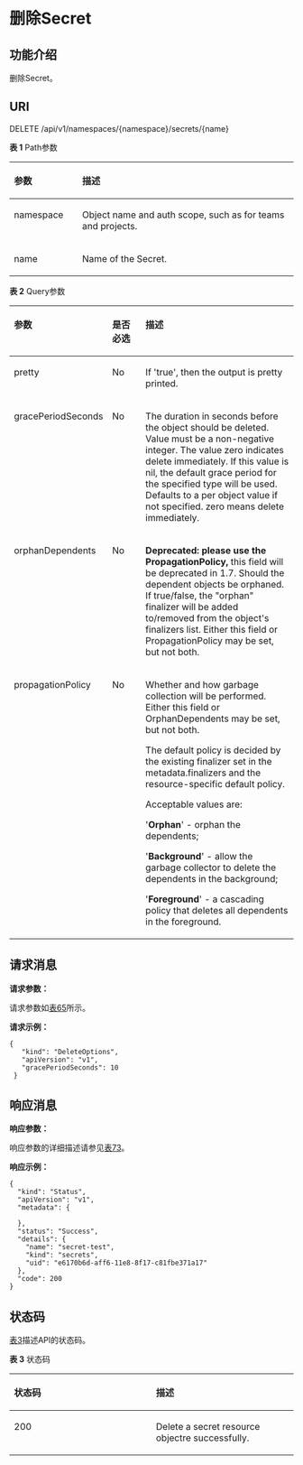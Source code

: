 # 删除Secret<a name="cci_02_3078"></a>

## 功能介绍<a name="s33443b62a3884400b29be7af1a63ce43"></a>

删除Secret。

## URI<a name="sb59375acc1994f429f8cabd5b1bf4b80"></a>

DELETE /api/v1/namespaces/\{namespace\}/secrets/\{name\}

**表 1**  Path参数

<a name="table1696332124519"></a>
<table><thead align="left"><tr id="row11961332194516"><th class="cellrowborder" valign="top" width="24%" id="mcps1.2.3.1.1"><p id="p396032144518"><a name="p396032144518"></a><a name="p396032144518"></a>参数</p>
</th>
<th class="cellrowborder" valign="top" width="76%" id="mcps1.2.3.1.2"><p id="p18962325454"><a name="p18962325454"></a><a name="p18962325454"></a>描述</p>
</th>
</tr>
</thead>
<tbody><tr id="row9960327457"><td class="cellrowborder" valign="top" width="24%" headers="mcps1.2.3.1.1 "><p id="p1496113214456"><a name="p1496113214456"></a><a name="p1496113214456"></a>namespace</p>
</td>
<td class="cellrowborder" valign="top" width="76%" headers="mcps1.2.3.1.2 "><p id="p141902036155717"><a name="p141902036155717"></a><a name="p141902036155717"></a>Object name and auth scope, such as for teams and projects.</p>
</td>
</tr>
<tr id="row13794857171116"><td class="cellrowborder" valign="top" width="24%" headers="mcps1.2.3.1.1 "><p id="p5984165818113"><a name="p5984165818113"></a><a name="p5984165818113"></a>name</p>
</td>
<td class="cellrowborder" valign="top" width="76%" headers="mcps1.2.3.1.2 "><p id="p4984175851116"><a name="p4984175851116"></a><a name="p4984175851116"></a>Name of the Secret.</p>
</td>
</tr>
</tbody>
</table>

**表 2**  Query参数

<a name="zh-cn_topic_0079615047_table8667044"></a>
<table><thead align="left"><tr id="zh-cn_topic_0079615047_row41088586"><th class="cellrowborder" valign="top" width="21%" id="mcps1.2.4.1.1"><p id="zh-cn_topic_0079615047_p39841133"><a name="zh-cn_topic_0079615047_p39841133"></a><a name="zh-cn_topic_0079615047_p39841133"></a>参数</p>
</th>
<th class="cellrowborder" valign="top" width="14.000000000000002%" id="mcps1.2.4.1.2"><p id="p9546513203257"><a name="p9546513203257"></a><a name="p9546513203257"></a>是否必选</p>
</th>
<th class="cellrowborder" valign="top" width="65%" id="mcps1.2.4.1.3"><p id="p35070093203257"><a name="p35070093203257"></a><a name="p35070093203257"></a>描述</p>
</th>
</tr>
</thead>
<tbody><tr id="zh-cn_topic_0079615047_row29933900"><td class="cellrowborder" valign="top" width="21%" headers="mcps1.2.4.1.1 "><p id="zh-cn_topic_0079615047_p8726850"><a name="zh-cn_topic_0079615047_p8726850"></a><a name="zh-cn_topic_0079615047_p8726850"></a>pretty</p>
</td>
<td class="cellrowborder" valign="top" width="14.000000000000002%" headers="mcps1.2.4.1.2 "><p id="zh-cn_topic_0079615047_p35786256"><a name="zh-cn_topic_0079615047_p35786256"></a><a name="zh-cn_topic_0079615047_p35786256"></a>No</p>
</td>
<td class="cellrowborder" valign="top" width="65%" headers="mcps1.2.4.1.3 "><p id="zh-cn_topic_0079615047_p13005663"><a name="zh-cn_topic_0079615047_p13005663"></a><a name="zh-cn_topic_0079615047_p13005663"></a>If 'true', then the output is pretty printed.</p>
</td>
</tr>
<tr id="row12459239101516"><td class="cellrowborder" valign="top" width="21%" headers="mcps1.2.4.1.1 "><p id="p15459123941519"><a name="p15459123941519"></a><a name="p15459123941519"></a>gracePeriodSeconds</p>
</td>
<td class="cellrowborder" valign="top" width="14.000000000000002%" headers="mcps1.2.4.1.2 "><p id="p645983931516"><a name="p645983931516"></a><a name="p645983931516"></a>No</p>
</td>
<td class="cellrowborder" valign="top" width="65%" headers="mcps1.2.4.1.3 "><p id="p04591839121512"><a name="p04591839121512"></a><a name="p04591839121512"></a>The duration in seconds before the object should be deleted. Value must be a non-negative integer. The value zero indicates delete immediately. If this value is nil, the default grace period for the specified type will be used. Defaults to a per object value if not specified. zero means delete immediately.</p>
</td>
</tr>
<tr id="row94287341610"><td class="cellrowborder" valign="top" width="21%" headers="mcps1.2.4.1.1 "><p id="p1842816321620"><a name="p1842816321620"></a><a name="p1842816321620"></a>orphanDependents</p>
</td>
<td class="cellrowborder" valign="top" width="14.000000000000002%" headers="mcps1.2.4.1.2 "><p id="p1942820331614"><a name="p1942820331614"></a><a name="p1942820331614"></a>No</p>
</td>
<td class="cellrowborder" valign="top" width="65%" headers="mcps1.2.4.1.3 "><p id="p1942814313167"><a name="p1942814313167"></a><a name="p1942814313167"></a><strong id="b4118925171612"><a name="b4118925171612"></a><a name="b4118925171612"></a>Deprecated: please use the PropagationPolicy,</strong> this field will be deprecated in 1.7. Should the dependent objects be orphaned. If true/false, the "orphan" finalizer will be added to/removed from the object's finalizers list. Either this field or PropagationPolicy may be set, but not both.</p>
</td>
</tr>
<tr id="row455611376163"><td class="cellrowborder" valign="top" width="21%" headers="mcps1.2.4.1.1 "><p id="p7556837101617"><a name="p7556837101617"></a><a name="p7556837101617"></a>propagationPolicy</p>
</td>
<td class="cellrowborder" valign="top" width="14.000000000000002%" headers="mcps1.2.4.1.2 "><p id="p355611372160"><a name="p355611372160"></a><a name="p355611372160"></a>No</p>
</td>
<td class="cellrowborder" valign="top" width="65%" headers="mcps1.2.4.1.3 "><p id="p0618105441610"><a name="p0618105441610"></a><a name="p0618105441610"></a>Whether and how garbage collection will be performed. Either this field or OrphanDependents may be set, but not both.</p>
<p id="p1993135741611"><a name="p1993135741611"></a><a name="p1993135741611"></a>The default policy is decided by the existing finalizer set in the metadata.finalizers and the resource-specific default policy.</p>
<p id="p128531859181612"><a name="p128531859181612"></a><a name="p128531859181612"></a>Acceptable values are:</p>
<p id="p119622191717"><a name="p119622191717"></a><a name="p119622191717"></a>'<strong id="b3134167121710"><a name="b3134167121710"></a><a name="b3134167121710"></a>Orphan</strong>' - orphan the dependents;</p>
<p id="p0711412178"><a name="p0711412178"></a><a name="p0711412178"></a>'<strong id="b59621295177"><a name="b59621295177"></a><a name="b59621295177"></a>Background</strong>' - allow the garbage collector to delete the dependents in the background;</p>
<p id="p12556153720168"><a name="p12556153720168"></a><a name="p12556153720168"></a>'<strong id="b138210125172"><a name="b138210125172"></a><a name="b138210125172"></a>Foreground</strong>' - a cascading policy that deletes all dependents in the foreground.</p>
</td>
</tr>
</tbody>
</table>

## 请求消息<a name="see27f791d3ac4acfa5128d4b61126f2f"></a>

**请求参数：**

请求参数如[表65](公共参数.md#zh-cn_topic_0091433700_d0e41006)所示。

**请求示例：**

```
{ 
   "kind": "DeleteOptions", 
   "apiVersion": "v1", 
   "gracePeriodSeconds": 10 
 }
```

## 响应消息<a name="s00e4933458e84b218d5369e1c39bfae6"></a>

**响应参数：**

响应参数的详细描述请参见[表73](公共参数.md#table37251757105918)。

**响应示例：**

```
{
  "kind": "Status",
  "apiVersion": "v1",
  "metadata": {

  },
  "status": "Success",
  "details": {
    "name": "secret-test",
    "kind": "secrets",
    "uid": "e6170b6d-aff6-11e8-8f17-c81fbe371a17"
  },
  "code": 200
}
```

## 状态码<a name="s25ccd5e4fb8949dd9dee7a70d15c0810"></a>

[表3](#zh-cn_topic_0079615047_table5659105)描述API的状态码。

**表 3**  状态码

<a name="zh-cn_topic_0079615047_table5659105"></a>
<table><thead align="left"><tr id="zh-cn_topic_0079615047_row40139983"><th class="cellrowborder" valign="top" width="50%" id="mcps1.2.3.1.1"><p id="p36672758203257"><a name="p36672758203257"></a><a name="p36672758203257"></a>状态码</p>
</th>
<th class="cellrowborder" valign="top" width="50%" id="mcps1.2.3.1.2"><p id="p17703441203257"><a name="p17703441203257"></a><a name="p17703441203257"></a>描述</p>
</th>
</tr>
</thead>
<tbody><tr id="zh-cn_topic_0079615047_row4146549"><td class="cellrowborder" valign="top" width="50%" headers="mcps1.2.3.1.1 "><p id="zh-cn_topic_0079615047_p326206"><a name="zh-cn_topic_0079615047_p326206"></a><a name="zh-cn_topic_0079615047_p326206"></a>200</p>
</td>
<td class="cellrowborder" valign="top" width="50%" headers="mcps1.2.3.1.2 "><p id="zh-cn_topic_0079615047_p26422695"><a name="zh-cn_topic_0079615047_p26422695"></a><a name="zh-cn_topic_0079615047_p26422695"></a>Delete a secret resource objectre successfully.</p>
</td>
</tr>
</tbody>
</table>

